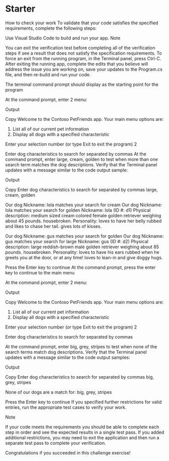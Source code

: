 # Starter

How to check your work
To validate that your code satisfies the specified requirements, complete the following steps:

Use Visual Studio Code to build and run your app.
Note

You can exit the verification test before completing all of the verification steps if see a result that does not satisfy
the specification requirements. To force an exit from the running program, in the Terminal panel, press Ctrl-C. After
exiting the running app, complete the edits that you believe will address the issue you are working on, save your
updates to the Program.cs file, and then re-build and run your code.

The terminal command prompt should display as the starting point for the program

At the command prompt, enter 2 menu:

Output

Copy
Welcome to the Contoso PetFriends app. Your main menu options are:

1. List all of our current pet information
2. Display all dogs with a specified characteristic

Enter your selection number (or type Exit to exit the program)
2

Enter dog characteristics to search for separated by commas
At the command prompt, enter large, cream, golden to test when more than one search term matches the dog descriptions.
Verify that the Terminal panel updates with a message similar to the code output sample:

Output

Copy
Enter dog characteristics to search for separated by commas
large, cream, golden

Our dog Nickname: lola matches your search for cream
Our dog Nickname: lola matches your search for golden
Nickname: lola (ID #: d1)
Physical description: medium sized cream colored female golden retriever weighing about 45 pounds. housebroken.
Personality: loves to have her belly rubbed and likes to chase her tail. gives lots of kisses.

Our dog Nickname: gus matches your search for golden
Our dog Nickname: gus matches your search for large
Nickname: gus (ID #: d2)
Physical description: large reddish-brown male golden retriever weighing about 85 pounds. housebroken.
Personality: loves to have his ears rubbed when he greets you at the door, or at any time! loves to lean-in and give
doggy hugs.

Press the Enter key to continue
At the command prompt, press the enter key to continue to the main menu

At the command prompt, enter 2 menu:

Output

Copy
Welcome to the Contoso PetFriends app. Your main menu options are:

1. List all of our current pet information
2. Display all dogs with a specified characteristic

Enter your selection number (or type Exit to exit the program)
2

Enter dog characteristics to search for separated by commas

At the command prompt, enter big, grey, stripes to test when none of the search terms match dog descriptions. Verify
that the Terminal panel updates with a message similar to the code output samples:

Output

Copy
Enter dog characteristics to search for separated by commas
big, grey, stripes

None of our dogs are a match for: big, grey, stripes

Press the Enter key to continue
If you specified further restrictions for valid entries, run the appropriate test cases to verify your work.

Note

If your code meets the requirements you should be able to complete each step in order and see the expected results in a
single test pass. If you added additional restrictions, you may need to exit the application and then run a separate
test pass to complete your verification.

Congratulations if you succeeded in this challenge exercise!